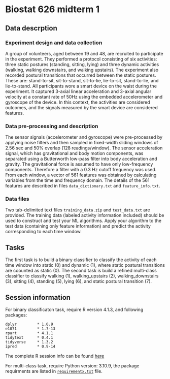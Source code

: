 # Biostat 626 midterm 1

## Data descrption

### Experiment design and data collection

A group of volunteers, aged between 19 and 48, are recruited to participate in the experiment. They performed a protocol consisting of six activities: three static postures (standing, sitting, lying) and three dynamic activities (walking, walking downstairs, and walking upstairs). The experiment also recorded postural transitions that occurred between the static postures. These are: stand-to-sit, sit-to-stand, sit-to-lie, lie-to-sit, stand-to-lie, and lie-to-stand. All participants wore a smart device on the waist during the experiment. It captured 3-axial linear acceleration and 3-axial angular velocity at a constant rate of 50Hz using the embedded accelerometer and gyroscope of the device. In this context, the activities are considered outcomes, and the signals measured by the smart device are considered features. 

### Data pre-processing and description

The sensor signals (accelerometer and gyroscope) were pre-processed by applying noise filters and then sampled in fixed-width sliding windows of 2.56 sec and 50% overlap (128 readings/window). The sensor acceleration signal, which has gravitational and body motion components, was separated using a Butterworth low-pass filter into body acceleration and gravity. The gravitational force is assumed to have only low-frequency components. Therefore a filter with a 0.3 Hz cutoff frequency was used. From each window, a vector of 561 features was obtained by calculating variables from the time and frequency domain. The details of the 561 features are described in files ``data_dictionary.txt`` and ``feature_info.txt``.

### Data files 
Two tab-delimited text files ```training_data.zip``` and ```test_data.txt``` are provided. The training data (labeled activity information included) should be used to construct and test your ML algorithms. Apply your algorithm to the test data (containing only feature information) and predict the activity corresponding to each time window.

## Tasks
The first task is to build a binary classifier to classify the activity of each time window into static (0) and dynamic (1), where static postural transitions are coounted as static (0).
The second task is build a refined multi-class classifier to classify walking (1), walking_upstairs (2), walking_downstairs (3), sitting (4), standing (5), lying (6), and static postural transition (7).

## Session information

For binary classificaton task, require R version 4.1.3, and following packages:
```
dplyr         * 1.0.9  
e1071         * 1.7-13  
rpart         * 4.1.1  
tidytext      * 0.4.1  
tidyverse     * 1.3.2  
ipred         * 0.9-14  
```
The complete R session info can be found [here](session_info/R_session_info.txt)  

For multi-class task, require Python version: 3.10.9, the package requirments are listed in [```requirementx.txt```](session_info/requirements.txt) file.

